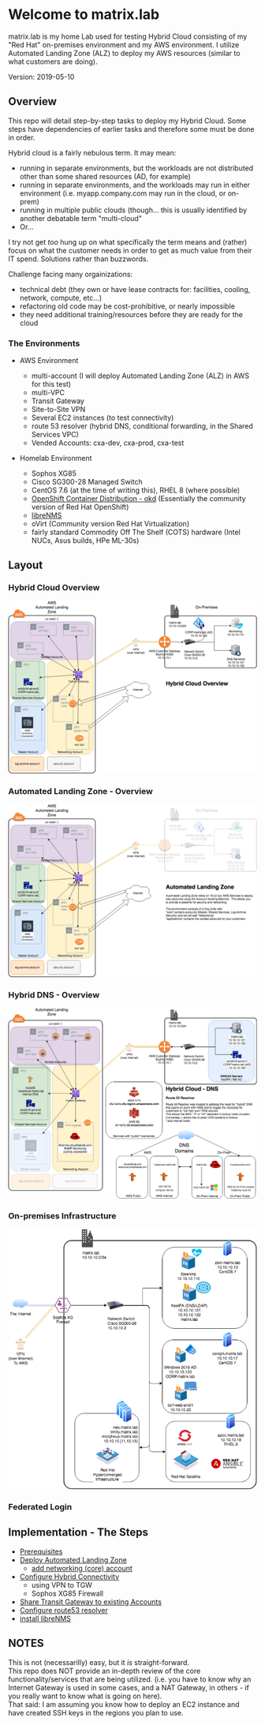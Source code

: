 # Welcome to matrix.lab
matrix.lab is my home Lab used for testing Hybrid Cloud consisting of my "Red Hat" on-premises environment and my AWS environment.  I utilize Automated Landing Zone (ALZ) to deploy my AWS resources (similar to what customers are doing).

Version: 2019-05-10

## Overview
This repo will detail step-by-step tasks to deploy my Hybrid Cloud.  Some steps have dependencies of earlier tasks and therefore some must be done in order.

Hybrid cloud is a fairly nebulous term.  It may mean:  
* running in separate environments, but the workloads are not distributed other than some shared resources (AD, for example)
* running in separate environments, and the workloads may run in either environment (i.e. myapp.company.com may run in the cloud, or on-prem)
* running in multiple public clouds (though... this is usually identified by another debatable term "multi-cloud"
* Or...

I  try not get *too* hung up on what specifically the term means and (rather) focus on what the customer needs in order to get as much value from their IT spend.  Solutions rather than buzzwords.  

Challenge facing many orgainizations:
* technical debt (they own or have lease contracts for:  facilities, cooling, network, compute, etc...)  
* refactoring old code may be cost-prohibitive, or nearly impossible
* they need additional training/resources before they are ready for the cloud

### The Environments
* AWS Environment 
  * multi-account (I will deploy Automated Landing Zone (ALZ) in AWS for this test)
  * multi-VPC 
  * Transit Gateway
  * Site-to-Site VPN
  * Several EC2 instances (to test connectivity)
  * route 53 resolver (hybrid DNS, conditional forwarding, in the Shared Services VPC)
  * Vended Accounts:  cxa-dev, cxa-prod, cxa-test

* Homelab Environment
  * Sophos XG85
  * Cisco SG300-28 Managed Switch
  * CentOS 7.6 (at the time of writing this), RHEL 8 (where possible)
  * [OpenShift Container Distribution - okd](https://okd.io) (Essentially the community version of Red Hat OpenShift)
  * [libreNMS](https://www.librenms.org/) 
  * oVirt (Community version Red Hat Virtualization)
  * fairly standard Commodity Off The Shelf (COTS) hardware (Intel NUCs, Asus builds, HPe ML-30s)  

## Layout
### Hybrid Cloud Overview
![Hybrid Cloud - Homelab - Overview](Images/Hybrid_Cloud-Homelab-Overview.png)  
### Automated Landing Zone - Overview
![Hybrid Cloud - Homelab - Automated Landing Zone](Images/Hybrid_Cloud-Homelab-Automated_Landing_Zone.png)  
### Hybrid DNS - Overview
![Hybrid Cloud - DNS](Images/Hybrid_Cloud-Homelab-Automated_Landing_Zone-DNS.png)
### On-premises Infrastructure
![On-premises Infrastructure Overview](Images/On-Prem-Infrastructure.png)
### Federated Login


## Implementation - The Steps
- [Prerequisites](prerequisites.md)
- [Deploy Automated Landing Zone](automated_landing_zone.md)  
  - [add networking (core) account](update_alz_add_networking.md)
- [Configure Hybrid Connectivity](hybrid_connectivity.md)
  - using VPN to TGW  
  - Sophos XG85 Firewall  
- [Share Transit Gateway to existing Accounts](resource_share-TGW.md)  
- [Configure route53 resolver](route53resolver.md)
- [install libreNMS](install_libreNMS.md)


## NOTES
This is not (necessarilly) easy, but it *is* straight-forward.  
This repo does NOT provide an in-depth review of the core functionality/services that are being utilized.  (i.e. you have to know why an Internet Gateway is used in some cases, and a NAT Gateway, in others - if you really want to know what is going on here).  
That said: I am assuming you know how to deploy an EC2 instance and have created SSH keys in the regions you plan to use.  
